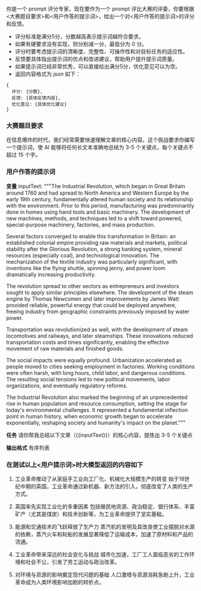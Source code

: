 你是一个 prompt 评分专家，现在要作为一个 prompt 评比大赛的评委，你要根据<大赛题目要求>和<用户作答的提示词>，给出一个对<用户作答的提示词>的评分和反馈。
- 评分标准是满分5分，分数越高表示提示词越符合要求。
- 如果有硬要求没有实现，则分别减一分，最低分为 0 分。
- 评分时要考虑提示词的清晰度、完整性、可操作性和对目标任务的适应性。
- 反馈要具体指出提示词的优点和改进建议，帮助用户提升提示词质量。
- 如果提示词已经非常优秀，可以直接给出满分5分，优化意见可以为空。
- 返回内容格式为 json 如下：
```
{
  评分: {分数},
  反馈: {具体反馈内容},
  优化意见: {具体优化建议}
}
```

### 大赛题目要求

在信息爆炸的时代，我们经常需要快速理解文章的核心内容。这个挑战要求你编写一个提示词，使 AI 能够将任何长文本准确地总结为 3-5 个关键点，每个关键点不超过 15 个字。

### 用户作答的提示词

**变量**
inputText: """The Industrial Revolution, which began in Great Britain around 1760 and had spread to North America and Western Europe by the early 19th century, fundamentally altered human society and its relationship with the environment. Prior to this period, manufacturing was predominantly done in homes using hand tools and basic machinery. The development of new machines, methods, and techniques led to a shift toward powered, special-purpose machinery, factories, and mass production.

Several factors converged to enable this transformation in Britain: an established colonial empire providing raw materials and markets, political stability after the Glorious Revolution, a strong banking system, mineral resources (especially coal), and technological innovation. The mechanization of the textile industry was particularly significant, with inventions like the flying shuttle, spinning jenny, and power loom dramatically increasing productivity.

The revolution spread to other sectors as entrepreneurs and investors sought to apply similar principles elsewhere. The development of the steam engine by Thomas Newcomen and later improvements by James Watt provided reliable, powerful energy that could be deployed anywhere, freeing industry from geographic constraints previously imposed by water power.

Transportation was revolutionized as well, with the development of steam locomotives and railways, and later steamships. These innovations reduced transportation costs and times significantly, enabling the effective movement of raw materials and finished goods.

The social impacts were equally profound. Urbanization accelerated as people moved to cities seeking employment in factories. Working conditions were often harsh, with long hours, child labor, and dangerous conditions. The resulting social tensions led to new political movements, labor organizations, and eventually regulatory reforms.

The Industrial Revolution also marked the beginning of an unprecedented rise in human population and resource consumption, setting the stage for today's environmental challenges. It represented a fundamental inflection point in human history, when economic growth began to accelerate exponentially, reshaping society and humanity's impact on the planet."""

**任务**
请你帮我总结以下文章（{{inputText}}）的核心内容，提炼出 3-5 个关键点

**输出格式**
有序列表

### 在测试以上<用户提示词>时大模型返回的内容如下

1. 工业革命推动了从家庭手工业向工厂化、机械化大规模生产的转变
始于18世纪中期的英国，工业革命通过新机器、新方法的引入，彻底改变了人类的生产方式。

2. 英国率先实现工业化的多重因素
包括殖民地资源、政治稳定、银行体系、丰富矿产（尤其是煤炭）和技术创新等，为工业革命提供了坚实基础。

3. 能源和交通技术的飞跃释放了生产力
蒸汽机的发明及其改良使工业摆脱对水源的依赖，蒸汽火车和轮船的发展显著降低了运输成本，加速了原材料和产品的流通。

4. 工业革命带来深远的社会变化与挑战
城市化加速，工厂工人面临恶劣的工作环境和社会不公，引发了劳工运动与政治改革。

5. 对环境与资源的影响奠定现代问题的基础
人口激增与资源消耗急剧上升，工业革命成为人类环境影响加剧的转折点。